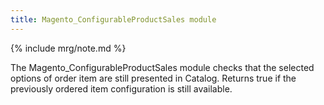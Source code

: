 ```yaml
---
title: Magento_ConfigurableProductSales module
---
```


{% include mrg/note.md %}

The Magento_ConfigurableProductSales module checks that the selected options of order item are still presented in Catalog. Returns true if the previously ordered item configuration is still available.
